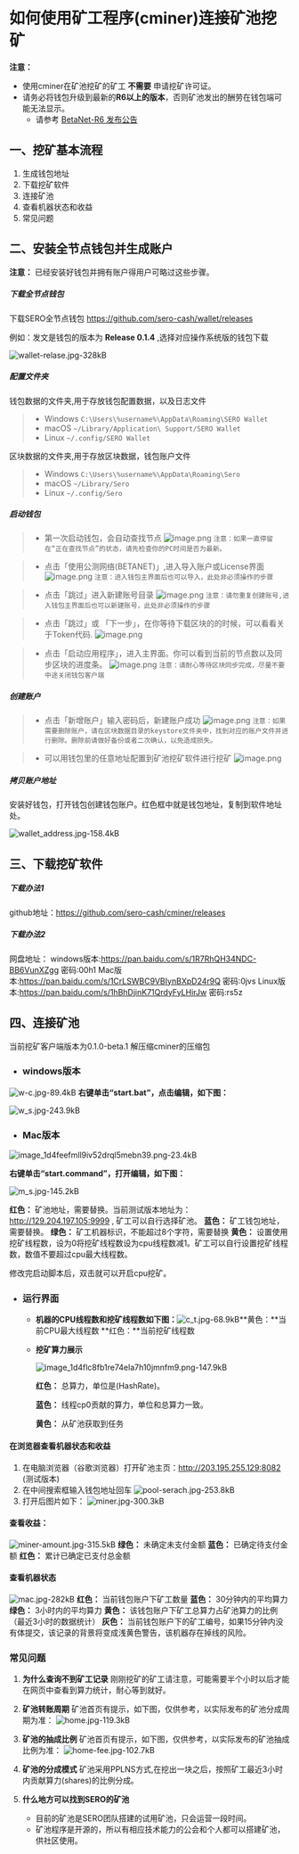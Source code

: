 # 如何使用矿工程序(cminer)连接矿池挖矿

**注意：** 

* 使用cminer在矿池挖矿的矿工 **不需要** 申请挖矿许可证。
* 请务必将钱包升级到最新的**R6以上的版本**，否则矿池发出的酬劳在钱包端可能无法显示。
  * 请参考  [BetaNet-R6 发布公告](?file=News/Release/SERO-BETANET-R6)



## 一、挖矿基本流程

1. 生成钱包地址
2. 下载挖矿软件
3. 连接矿池
4. 查看机器状态和收益
5. 常见问题



## 二、安装全节点钱包并生成账户

**注意：** 已经安装好钱包并拥有账户得用户可略过这些步骤。

##### 下载全节点钱包

下载SERO全节点钱包 https://github.com/sero-cash/wallet/releases

例如：发文是钱包的版本为 **Release 0.1.4** ,选择对应操作系统版的钱包下载

![wallet-relase.jpg-328kB][1]

##### 配置文件夹

钱包数据的文件夹,用于存放钱包配置数据，以及日志文件
> - Windows `C:\Users\%username%\AppData\Roaming\SERO Wallet`
> - macOS `~/Library/Application\ Support/SERO Wallet`
> - Linux `~/.config/SERO Wallet`

区块数据的文件夹,用于存放区块数据，钱包账户文件
> - Windows `C:\Users\%username%\AppData\Roaming\Sero`
> - macOS `~/Library/Sero`
> - Linux `~/.config/Sero`

##### 启动钱包

> - 第一次启动钱包，会自动查找节点
>   ![image.png](https://upload-images.jianshu.io/upload_images/13141677-a108c0edffde4003.png?imageMogr2/auto-orient/strip%7CimageView2/2/w/400)
>   `注意：如果一直停留在“正在查找节点”的状态，请先检查你的PC时间是否为最新。`

> - 点击「使用公测网络(BETANET)」,进入导入账户或License界面
>   ![image.png](https://upload-images.jianshu.io/upload_images/13141677-30b9c6df2ecf7d6c.png?imageMogr2/auto-orient/strip%7CimageView2/2/w/400)
>   `注意：进入钱包主界面后也可以导入，此处非必须操作的步骤`

> - 点击「跳过」进入新建账号目录
>   ![image.png](https://upload-images.jianshu.io/upload_images/13141677-3bc79fcff4cae30d.png?imageMogr2/auto-orient/strip%7CimageView2/2/w/400)
>   `注意：请勿重复创建账号,进入钱包主界面后也可以新建账号，此处非必须操作的步骤`

> - 点击「跳过」或 「下一步」，在你等待下载区块的的时候，可以看看关于Token代码.
>   ![image.png](https://upload-images.jianshu.io/upload_images/13141677-2657fc14b2870235.png?imageMogr2/auto-orient/strip%7CimageView2/2/w/400)

> - 点击「启动应用程序」，进入主界面。你可以看到当前的节点数以及同步区块的进度条。
>   ![image.png](https://upload-images.jianshu.io/upload_images/13141677-1d7efaf9f49555c0.png?imageMogr2/auto-orient/strip%7CimageView2/2/w/400)
>   `注意：请耐心等待区块同步完成，尽量不要中途关闭钱包客户端`

##### 创建账户
> - 点击「新增账户」输入密码后，新建账户成功
>   ![image.png](https://upload-images.jianshu.io/upload_images/13141677-9b41928fe9b59ad8.png?imageMogr2/auto-orient/strip%7CimageView2/2/w/400)
>   `注意：如果需要删除账户，请在区块数据目录的keystore文件夹中，找到对应的账户文件并进行删除。删除前请做好备份或者二次确认，以免造成损失。`

> - 可以用钱包里的任意地址配置到矿池挖矿软件进行挖矿
>   ![image.png](https://upload-images.jianshu.io/upload_images/13141677-9f69069d07657471.png?imageMogr2/auto-orient/strip%7CimageView2/2/w/400)

##### 拷贝账户地址

安装好钱包，打开钱包创建钱包账户。红色框中就是钱包地址，复制到软件地址处。

![wallet_address.jpg-158.4kB][2]



## 三、下载挖矿软件

##### 下载办法1

github地址：https://github.com/sero-cash/cminer/releases

##### 下载办法2

网盘地址：
windows版本:https://pan.baidu.com/s/1R7RhQH34NDC-BB6VunXZgg  密码:00h1
Mac版本:https://pan.baidu.com/s/1CrLSWBC9VBIynBXpD24r9Q  密码:0jvs
Linux版本:https://pan.baidu.com/s/1hBhDjinK71QrdyFyLHirJw  密码:rs5z



## 四、连接矿池

当前挖矿客户端版本为0.1.0-beta.1
解压缩cminer的压缩包

* ###  windows版本

![w-c.jpg-89.4kB][3]
**右键单击“start.bat”，点击编辑，如下图：**



![w_s.jpg-243.9kB][4]

* ### Mac版本

![image_1d4feefmll9iv52drql5mebn39.png-23.4kB][5]



**右键单击“start.command”，打开编辑，如下图：**

![m_s.jpg-145.2kB][6]



**红色：** 矿池地址，需要替换。当前测试版本地址为：http://129.204.197.105:9999   , 矿工可以自行选择矿池。
**蓝色：** 矿工钱包地址，需要替换。
**绿色：** 矿工机器标识，不能超过8个字符，需要替换
**黄色：** 设置使用挖矿线程数，设为0将挖矿线程数设为cpu线程数减1。矿工可以自行设置挖矿线程数，数值不要超过cpu最大线程数。

修改完启动脚本后，双击就可以开启cpu挖矿。



* ### 运行界面

  * **机器的CPU线程数和挖矿线程数如下图：**![c_t.jpg-68.9kB][7]**黄色：**当前CPU最大线程数
    **红色：**当前挖矿线程数

  * **挖矿算力展示**

    ![image_1d4flc8fb1re74ela7h10jmnfm9.png-147.9kB][14]

    **红色：** 总算力，单位是(HashRate)。

    **蓝色：** 线程cp0贡献的算力，单位和总算力一致。

    **黄色：** 从矿池获取到任务



#### 在浏览器查看机器状态和收益

1. 在电脑浏览器（谷歌浏览器）打开矿池主页：http://203.195.255.129:8082 (测试版本)
2. 在中间搜索框输入钱包地址回车
   ![pool-serach.jpg-253.8kB][8]
3. 打开后图片如下：
   ![miner.jpg-300.3kB][9]

#### 查看收益：

![miner-amount.jpg-315.5kB][10]
**绿色：** 未确定未支付金额
**蓝色：** 已确定待支付金额
**红色：** 累计已确定已支付总金额

#### 查看机器状态
![mac.jpg-282kB][11]
**红色：** 当前钱包账户下矿工数量
**蓝色：** 30分钟内的平均算力
**绿色：** 3小时内的平均算力
**黄色：** 该钱包账户下矿工总算力占矿池算力的比例（最近3小时的数据统计）
**灰色：** 当前钱包账户下的矿工编号，如果15分钟内没有体提交，该记录的背景将变成浅黄色警告，该机器存在掉线的风险。

### 常见问题
1. **为什么查询不到矿工记录**
   刚刚挖矿的矿工请注意，可能需要半个小时以后才能在网页中查看到算力统计，耐心等到就好。

   

2. **矿池转账周期**
   矿池首页有提示，如下图，仅供参考，以实际发布的矿池分成周期为准：
   ![home.jpg-119.3kB][12]

   

3. **矿池的抽成比例**
   矿池首页有提示，如下图，仅供参考，以实际发布的矿池抽成比例为准：
   ![home-fee.jpg-102.7kB][13]

   

4. **矿池的分成模式**
   矿池采用PPLNS方式,在挖出一块之后，按照矿工最近3小时内贡献算力(shares)的比例分成。

   

5. **什么地方可以找到SERO的矿池**

   * 目前的矿池是SERO团队搭建的试用矿池，只会运营一段时间。
   * 矿池程序是开源的，所以有相应技术能力的公会和个人都可以搭建矿池，供社区使用。



[1]: http://static.zybuluo.com/erlenzi-han/xbcort74b65ltq4ot8fdw25o/wallet-relase.jpg
[2]: http://static.zybuluo.com/erlenzi-han/01z4im278qsy43b8la0afoj0/wallet_address.jpg
[3]: http://static.zybuluo.com/erlenzi-han/cogd2qoejpx99yzlt0j2y376/w-c.jpg
[4]: http://static.zybuluo.com/erlenzi-han/gktys0p12mdlkqyj3dv87ess/w_s.jpg
[5]: http://static.zybuluo.com/erlenzi-han/qjz0g269toxb7wwzpl3yriat/image_1d4feefmll9iv52drql5mebn39.png
[6]: http://static.zybuluo.com/erlenzi-han/ceu9tw9b0qiva0jaud4avw1t/m_s.jpg
[7]: http://static.zybuluo.com/erlenzi-han/rrptmffhy0c1iz10ma1c32x7/c_t.jpg
[8]: http://static.zybuluo.com/erlenzi-han/9987edgor92b10y48uqzqwq8/pool-serach.jpg
[9]: http://static.zybuluo.com/erlenzi-han/wjs6n45ak7deyi4xu1kwy3e5/miner.jpg
[10]: http://static.zybuluo.com/erlenzi-han/dyiivwrsxm7bmr8gvwmrawj7/miner-amount.jpg
[11]: http://static.zybuluo.com/erlenzi-han/uif7u0351rqd4a39aux6tb2s/mac.jpg
[12]: http://static.zybuluo.com/erlenzi-han/7q5z8wepeq3somei3k1itizy/home.jpg
[13]: http://static.zybuluo.com/erlenzi-han/gct76u6iz05zbkcnac8h9yrk/home-fee.jpg
[14]: http://static.zybuluo.com/erlenzi-han/j96ni2266at3wm98a5ztsu4r/image_1d4flc8fb1re74ela7h10jmnfm9.png